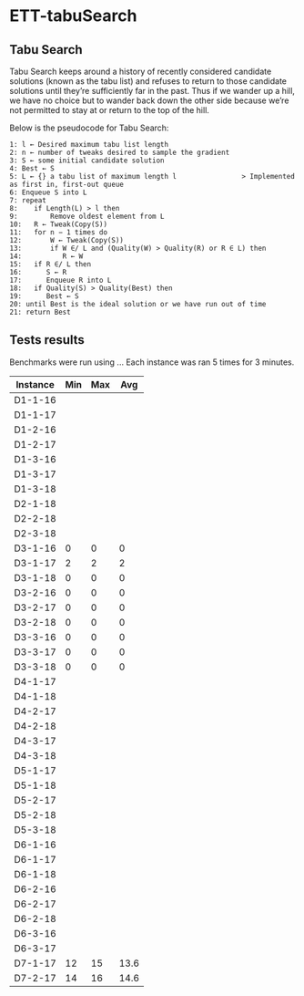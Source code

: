 # ETT-tabuSearch

## Tabu Search

Tabu Search keeps around a history of recently considered candidate solutions (known as the tabu list) and refuses to return to those candidate solutions until they’re sufficiently far in the past. Thus if we wander up a hill, we
have no choice but to wander back down the other side because we’re not permitted to stay at or return to the top of the hill.

Below is the pseudocode for Tabu Search:

```
1: l ← Desired maximum tabu list length
2: n ← number of tweaks desired to sample the gradient
3: S ← some initial candidate solution
4: Best ← S
5: L ← {} a tabu list of maximum length l                > Implemented as first in, first-out queue
6: Enqueue S into L
7: repeat
8:    if Length(L) > l then
9:        Remove oldest element from L
10:   R ← Tweak(Copy(S))
11:   for n − 1 times do
12:       W ← Tweak(Copy(S))
13:       if W ∈/ L and (Quality(W) > Quality(R) or R ∈ L) then
14:          R ← W
15:   if R ∈/ L then
16:      S ← R
17:      Enqueue R into L
18:   if Quality(S) > Quality(Best) then
19:      Best ← S
20: until Best is the ideal solution or we have run out of time
21: return Best
```
 
## Tests results

Benchmarks were run using ... Each instance was ran 5 times for 3 minutes.

Instance | Min | Max | Avg
--- | --- | --- | --- 
D1-1-16 | | | 
D1-1-17 | | |
D1-2-16 | | | 
D1-2-17 | | |
D1-3-16 | | | 
D1-3-17 | | |
D1-3-18 | | | 
D2-1-18 | | |
D2-2-18 | | |
D2-3-18 | | |
D3-1-16 | 0 | 0 | 0
D3-1-17 | 2 | 2 | 2
D3-1-18 | 0 | 0 | 0
D3-2-16 | 0 | 0 | 0
D3-2-17 | 0 | 0 | 0 
D3-2-18 | 0 | 0 | 0
D3-3-16 | 0 | 0 | 0 
D3-3-17 | 0 | 0 | 0
D3-3-18 | 0 | 0 | 0
D4-1-17 | | |
D4-1-18 | | |
D4-2-17 | | |
D4-2-18 | | |
D4-3-17 | | |
D4-3-18 | | |
D5-1-17 | | |
D5-1-18 | | |
D5-2-17 | | |
D5-2-18 | | |
D5-3-18 | | |
D6-1-16 | | | 
D6-1-17 | | |
D6-1-18 | | |
D6-2-16 | | |
D6-2-17 | | |
D6-2-18 | | | 
D6-3-16 | | |
D6-3-17 | | |
D7-1-17 | 12 | 15 | 13.6
D7-2-17 | 14 | 16 | 14.6


